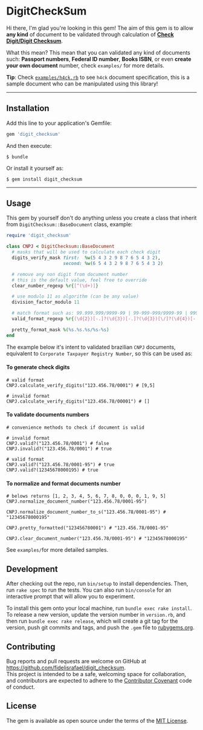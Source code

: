 # DigitCheckSum

Hi there, I'm glad you're looking in this gem!
The aim of this gem is to allow **any kind** of document to be validated through calculation of [**Check Digit/Digit Checksum**](https://en.wikipedia.org/wiki/Check_digit).

What this mean? This mean that you can validated any kind of documents such: **Passport numbers**, **Federal ID number**, **Books ISBN**, or even **create your own document** number, check `examples/` for more details.

**Tip**: Check [`examples/h4ck.rb`](examples/h4ck.rb) to see `h4ck` document specification, this is a sample document who can be manipulated using this library!

---

## Installation

Add this line to your application's Gemfile:

```ruby
gem 'digit_checksum'
```

And then execute:

    $ bundle

Or install it yourself as:

    $ gem install digit_checksum

---

## Usage

This gem by yourself don't do anything unless you create a class that inherit from `DigitChecksum::BaseDocument` class, example:

```ruby
require 'digit_checksum'

class CNPJ < DigitChecksum::BaseDocument
  # masks that will be used to calculate each check digit
  digits_verify_mask first:  %w(5 4 3 2 9 8 7 6 5 4 3 2),
                     second: %w(6 5 4 3 2 9 8 7 6 5 4 3 2)

  # remove any non digit from document number
  # this is the default value, feel free to override
  clear_number_regexp %r{[^(\d+)]}

  # use modulo 11 as algorithm (can be any value)
  division_factor_modulo 11

  # match format such as: 99.999.999/9999-99 | 99-999-999/9999-99 | 99999999/999999 | 99999999999999
  valid_format_regexp %r{(\d{2})[-.]?(\d{3})[-.]?(\d{3})[\/]?(\d{4})[-.]?(\d{2})}

  pretty_format_mask %(%s.%s.%s/%s-%s)
end
```

The example below it's intent to validated brazilian `CNPJ` documents, equivalent to `Corporate Taxpayer Registry Number`, so this can be used as:

#### To generate check digits
```
# valid format
CNPJ.calculate_verify_digits("123.456.78/0001") # [9,5]

# invalid format
CNPJ.calculate_verify_digits("123.456.78/00001") # []
```

#### To validate documents numbers
``` 
# convenience methods to check if document is valid

# invalid format
CNPJ.valid?("123.456.78/0001") # false
CNPJ.invalid?("123.456.78/0001") # true

# valid format
CNPJ.valid?("123.456.78/0001-95") # true
CNPJ.valid?(12345678000195) # true

```

#### To normalize and format documents number

```
# belows returns [1, 2, 3, 4, 5, 6, 7, 8, 0, 0, 0, 1, 9, 5]
CNPJ.normalize_document_number("123.456.78/0001-95") 

CNPJ.normalize_document_number_to_s("123.456.78/0001-95") # "12345678000195"

CNPJ.pretty_formatted("123456780001") # "123.456.78/0001-95"

CNPJ.clear_document_number("123.456.78/0001-95") # "12345678000195"
```

See `examples/`for more detailed samples.


## Development

After checking out the repo, run `bin/setup` to install dependencies. Then, run `rake spec` to run the tests. You can also run `bin/console` for an interactive prompt that will allow you to experiment.

To install this gem onto your local machine, run `bundle exec rake install`.   
To release a new version, update the version number in `version.rb`, and then run `bundle exec rake release`, which will create a git tag for the version, push git commits and tags, and push the `.gem` file to [rubygems.org](https://rubygems.org).

## Contributing

Bug reports and pull requests are welcome on GitHub at https://github.com/fidelisrafael/digit_checksum.   
This project is intended to be a safe, welcoming space for collaboration, and contributors are expected to adhere to the [Contributor Covenant](http://contributor-covenant.org) code of conduct.


## License

The gem is available as open source under the terms of the [MIT License](http://opensource.org/licenses/MIT).


